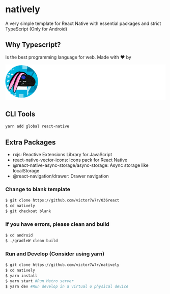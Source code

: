 # natively

A very simple template for React Native with essential packages and strict TypeScript (Only for Android)

## Why Typescript?

Is the best programming language for web. Made with ❤️ by

![Alt text](brandwhite.png?raw=true "Title")

## CLI Tools

``` powershell
yarn add global react-native
```

## Extra Packages

- rxjs: Reactive Extensions Library for JavaScript
- react-native-vector-icons: Icons pack for React Native
- @react-native-async-storage/async-storage: Async storage like localStorage
- @react-navigation/drawer: Drawer navigation

### Change to blank template

``` bash
$ git clone https://github.com/victor7w7r/036react
$ cd natively
$ git checkout blank
```

### If you have errors, please clean and build

``` bash
$ cd android
$ ./gradleW clean build
```

### Run and Develop (Consider using yarn)

``` bash
$ git clone https://github.com/victor7w7r/natively
$ cd natively
$ yarn install
$ yarn start #Run Metro server
$ yarn dev #Run develop in a virtual o physical device
```
